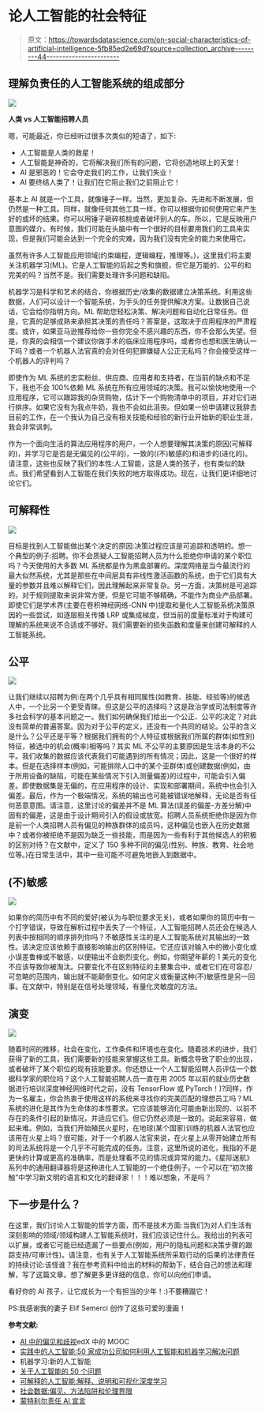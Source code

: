 # 论人工智能的社会特征

> 原文：<https://towardsdatascience.com/on-social-characteristics-of-artificial-intelligence-5fb85ed2e69d?source=collection_archive---------44----------------------->

## 理解负责任的人工智能系统的组成部分

![](img/d262b13ed3fa133d51f89afa620e728a.png)

**人类 vs 人工智能招聘人员**

嗯，可能最近，你已经听过很多次类似的短语了，如下:

*   人工智能是人类的救星！
*   人工智能是神奇的，它将解决我们所有的问题，它将创造地球上的天堂！
*   AI 是邪恶的！它会夺走我们的工作，让我们失业！
*   AI 要终结人类了！让我们在它阻止我们之前阻止它！

基本上 AI 就是一个工具，就像锤子一样。当然，更加复杂、先进和不断发展，但仍然是一种工具。同样，就像任何其他工具一样，你可以根据你如何使用它来产生好的或坏的结果。你可以用锤子砸碎核桃或者破坏别人的车。所以，它是反映用户意图的媒介。有时候，我们可能在头脑中有一个很好的目标要用我们的工具来实现，但是我们可能会达到一个完全的灾难，因为我们没有完全的能力来使用它。

虽然有许多人工智能应用领域(约束编程，逻辑编程，推理等。)，这里我们将主要关注机器学习(ML)。它是人工智能的后起之秀和旗舰，但它是万能的、公平的和完美的吗？当然不是。我们需要处理许多问题和缺陷。

机器学习是科学和艺术的结合，你根据历史/收集的数据建立决策系统。利用这些数据，人们可以设计一个智能系统，为手头的任务提供解决方案。让数据自己说话，它会给你指明方向。ML 帮助您轻松决策、解决问题和自动化日常任务。但是，它真的足够成熟来承担其决策的责任吗？答案是，这取决于应用程序的严肃程度。或许，如果亚马逊推荐给你一些你完全不感兴趣的东西，你不会那么失望。但是，你真的会相信一个建议你做手术的临床应用程序吗，或者你也想和医生确认一下吗？或者一个机器人法官真的会对任何犯罪嫌疑人公正无私吗？你会接受这样一个机器人的评判吗？

即使作为 ML 系统的忠实粉丝、供应商、应用者和支持者，在当前的缺点和不足下，我也不会 100%依赖 ML 系统在所有应用领域的决策。我可以愉快地使用一个应用程序，它可以跟踪我的杂货购物，估计下一个购物清单中的项目，并对它们进行排序。如果它没有为我点牛奶，我也不会如此沮丧。但如果一份申请建议我辞去目前的工作，在一个我认为自己没有相关技能和经验的新行业开始新的职业生涯，我会非常讽刺。

作为一个面向生活的算法应用程序的用户，一个人想要理解其决策的原因(可解释的)，并学习它是否是无偏见的(公平的)，一致的((不)敏感的)和进步的(进化的)。请注意，这些也反映了我们的本性:人工智能，这是人类的孩子，也有类似的缺点。我们希望看到人工智能在我们失败的地方取得成功。现在，让我们更详细地讨论它们。

## 可解释性

![](img/1cd88523eebfb18ed0f531b85a88f3d9.png)

目标是找到人工智能做出某个决定的原因:决策过程应该是可追踪和透明的。想一个典型的例子:招聘。你不会质疑人工智能招聘人员为什么拒绝你申请的某个职位吗？今天使用的大多数 ML 系统都是作为黑盒部署的。深度网络是当今最流行的最大似然系统，尤其是那些在中间层具有非线性激活函数的系统，由于它们具有大量的参数并且难以解释它们，因此理解起来非常复杂。另一方面，决策树是可追踪的，对于规则提取来说非常方便，但是它可能不够精确，不能作为商业产品部署。即使它们是学术界(主要在卷积神经网络-CNN 中)提取和量化人工智能系统决策原因的一些尝试，如逐层相关传播 LRP 或集成梯度，但当前的度量标准对于构建可理解的系统来说不合适或不够好。我们需要新的损失函数和度量来创建可解释的人工智能系统。

## 公平

![](img/d37e533df49fecd133a5fec9d65ff4d2.png)

让我们继续以招聘为例:在两个几乎具有相同属性(如教育、技能、经验等)的候选人中，一个比另一个更受青睐。但这是公平的选择吗？这是政治学或司法制度等许多社会科学的基本问题之一。我们如何确保我们给出一个公正、公平的决定？对此没有简单的普遍答案。因为对于公平的定义，还没有一个共同的结论。公平的含义是什么？公平还是平等？根据我们拥有的个人特征或根据我们所属的群体(如性别)特征，被选中的机会(概率)相等吗？其实 ML 不公平的主要原因是生活本身的不公平。我们收集的数据应该代表我们可能遇到的所有情况；因此，这是一个很好的样本。但是在选择样本(例如，可能排除人口中的某个亚群体)或创建数据(例如，由于所用设备的缺陷，可能在某些情况下引入测量偏差)的过程中，可能会引入偏差。即使数据集是无偏的，在应用程序的设计、实现和部署期间，系统中也会引入偏差。最后，作为一个极端情况，系统的输出也可能被错误地解释，无论是否有任何恶意意图。请注意，这里讨论的偏差并不是 ML 算法(误差的偏差-方差分解)中固有的偏差，这是由于设计期间引入的假设或放宽。招聘人员系统拒绝你是因为你是前一个人类招聘人员有偏见的种族群体的成员吗，这种偏见也嵌入在历史数据中？或者你被拒绝不是因为缺乏一些技能，而是因为一些有利于其他候选人的积极的区别对待？在文献中，定义了 150 多种不同的偏见(性别、种族、教育、社会地位等。)在日常生活中，其中一些可能不可避免地嵌入到数据中。

## (不)敏感

![](img/132fb36ac7a5a73d0c7212205f461c7e.png)

如果你的简历中有不同的爱好(被认为与职位要求无关)，或者如果你的简历中有一个打字错误，导致在解析过程中丢失了一个特征，人工智能招聘人员还会在候选人列表中按相同的顺序排列你吗？不敏感性关注的是人工智能系统对其输出的一致性。该决定应该依赖于直接影响输出的区别特征。它还应该对输入中的微小变化或小误差鲁棒或不敏感，以便输出不会剧烈变化。例如，你期望年薪的 1 美元的变化不应该导致你被淘汰。只要变化不在区别特征的主要集合中，或者它们在可容忍/可忽略的范围内，输出就不能颠倒变化。如何定义或衡量这种(不)敏感性是另一回事。在文献中，特别是在信号处理领域，有量化灵敏度的方法。

## 演变

![](img/39917dcb971474b9468a01dda5bb443f.png)

随着时间的推移，社会在变化，工作条件和环境也在变化。随着技术的进步，我们获得了新的工具，我们需要新的技能来掌握这些工具。新概念导致了职业的出现，或者破坏了某个职位的现有技能要求。你还想让一个人工智能招聘人员评估一个数据科学家的职位吗？这个人工智能招聘人员一直在用 2005 年以前的就业历史数据进行培训(深度神经网络时代之前，没有 TensorFlow 或 PyTorch！)?同样，作为一名雇主，你会热衷于使用这样的系统来寻找你的完美匹配的理想员工吗？ML 系统的进化是其作为生命体的本性要求。它应该能够消化可能由新出现的、以前不存在的条件引起的新情况，并适应它们。但它仍然必须是一致的。说起来容易，做起来难。例如，当我们开始殖民火星时，在地球(某个国家)训练的机器人法官也应该用在火星上吗？很可能，对于一个机器人法官来说，在火星上从零开始建立所有的司法系统将是一个几乎不可能完成的任务。注意，这里所说的进化，我指的不是更快的计算或更高的准确率，而是处理看不见的情况或异常的能力。《星际迷航》系列中的通用翻译器将是这种进化人工智能的一个绝佳例子。一个可以在“初次接触”中学习新文明的语言和文化的翻译家！！！难以想象，不是吗？

## 下一步是什么？

在这里，我们讨论人工智能的哲学方面，而不是技术方面:当我们为对人们生活有深刻影响的领域/领域构建人工智能系统时，我们应该记住什么。我给出的列表可以扩展，或者它可能已经遗漏了一些要点(例如，用户的隐私问题和决策步骤的跟踪支持/可审计性)。请注意，也有关于人工智能系统所采取行动的后果的法律责任的持续讨论:该怪谁？我在参考资料中给出的材料的帮助下，结合自己的想法和理解，写了这篇文章。想了解更多更详细的信息，你可以向他们申请。

看好你的 AI 孩子，让它成长为一个有担当的少年！:)不要糟蹋它！

PS:我感谢我的妻子 Elif Semerci 创作了这些可爱的漫画！

**参考文献:**

*   [AI 中的偏见和歧视](https://courses.edx.org/courses/course-v1:UMontrealX+IVADO-BIAS-220+1T2020/course/)edX 中的 MOOC
*   [实践中的人工智能:50 家成功公司如何利用人工智能和机器学习解决问题](https://www.wiley.com/en-us/Artificial+Intelligence+in+Practice%3A+How+50+Successful+Companies+Used+AI+and+Machine+Learning+to+Solve+Problems-p-9781119548980)
*   机器学习:新的人工智能
*   [关于人工智能的 50 个问题](https://www.amazon.de/Soruda-Yapay-Zeka-Cem-Say/dp/6055888580)
*   [可解释的人工智能:解释、说明和可视化深度学习](https://link.springer.com/book/10.1007/978-3-030-28954-6)
*   [社会数据:偏见、方法陷阱和伦理界限](https://www.frontiersin.org/articles/10.3389/fdata.2019.00013/full)
*   [蒙特利尔责任 AI 宣言](https://www.montrealdeclaration-responsibleai.com/)